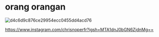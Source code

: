 # orang orangan

![d4c6d9c876ce29954ecc0455dd4acd76](https://github.com/user-attachments/assets/e7cf67c7-4ef7-4135-9c67-e82960fc86f9)

https://www.instagram.com/chrisnoperfr?igsh=MTA1dnJ0bGN6ZjdnMg==

